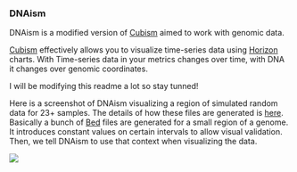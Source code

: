 ### DNAism

DNAism is a modified version of [Cubism](http://square.github.io/cubism/) aimed to work with genomic data.

[Cubism](http://square.github.io/cubism/) effectively allows you to visualize time-series data using [Horizon](http://bl.ocks.org/mbostock/1483226) charts. With Time-series data in your metrics changes over time, with DNA
it changes over genomic coordinates.

I will be modifying this readme a lot so stay tunned!

Here is a screenshot of DNAism visualizing a region of simulated random data for 23+ samples. 
The details of how these files are generated
is [here](https://github.com/drio/dnaism/blob/master/example/depth/build.sh). Basically a bunch of 
[Bed](https://genome.ucsc.edu/FAQ/FAQformat.html#format1) files are generated for a small region of a genome. It introduces constant values on certain intervals to allow visual validation. Then, we tell DNAism to use that
context when visualizing the data.

![](http://f.cl.ly/items/382L0O252a3j2w2w2F1b/Screen%20Shot%202014-01-16%20at%2010.43.42%20AM.png)
